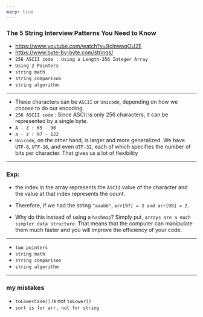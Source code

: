 ```yaml
---
marp: true
---
```


### The 5 String Interview Patterns You Need to Know

- https://www.youtube.com/watch?v=9clnwaqOU2E
- https://www.byte-by-byte.com/strings/
- `256 ASCII code : Using a Length-256 Integer Array`
- `Using 2 Pointers`
- `string math`
- `string comparison`
- `string algorithm`

---

- These characters can be `ASCII` or `Unicode`, depending on how we choose to do our encoding.
- `256 ASCII code` : Since ASCII is only 256 characters, it can be represented by a single byte.
- `A - Z : 65 - 90`
- `a - z : 97 - 122`
- `Unicode`, on the other hand, is larger and more generalized. We have `UTF-8`, `UTF-16`, and even `UTF-32`, each of which specifies the number of bits per character. That gives us a lot of flexibility

---

### Exp:

- the index in the array represents the `ASCII` value of the character and the value at that index represents the count.

- Therefore, if we had the string `"aaabb"`, `arr[97] = 3 and arr[98] = 2.`
- Why do this instead of using a `hashmap`? Simply put, `arrays are a much simpler data structure`. That means that the computer can manipulate them much faster and you will improve the efficiency of your code.

---

- `two pointers`
- `string math`
- `string comparison`
- `string algorithm`

---

### my mistakes

- `toLowerCase()` is not `toLower()`
- `sort is for arr, not for string`
